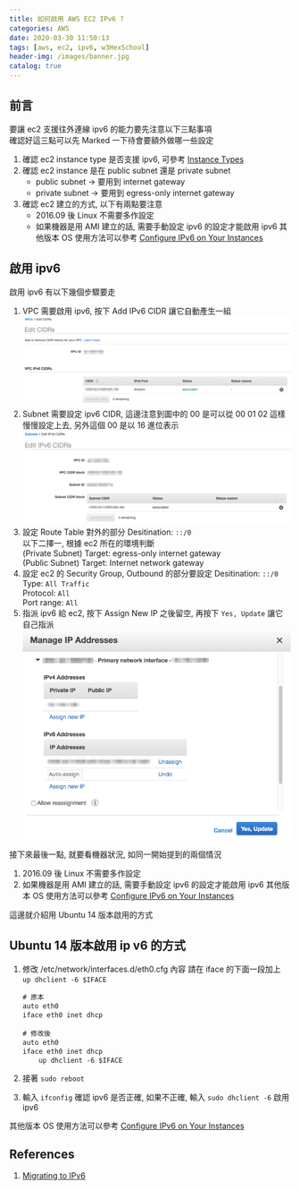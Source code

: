 ```yaml
---
title: 如何啟用 AWS EC2 IPv6 ?
categories: AWS
date: 2020-03-30 11:50:13
tags: [aws, ec2, ipv6, w3HexSchool]
header-img: /images/banner.jpg
catalog: true
---
```

## 前言

要讓 ec2 支援往外連線 ipv6 的能力要先注意以下三點事項  
確認好這三點可以先 Marked 一下待會要額外做哪一些設定  

1. 確認 ec2 instance type 是否支援 ipv6, 可參考 [Instance Types](https://docs.aws.amazon.com/AWSEC2/latest/UserGuide/instance-types.html)
2. 確認 ec2 instance 是在 public subnet 還是 private subnet
    * public subnet → 要用到 internet gateway  
    * private subnet → 要用到 egress-only internet gateway
3. 確認 ec2 建立的方式, 以下有兩點要注意
    * 2016.09 後 Linux 不需要多作設定
    * 如果機器是用 AMI 建立的話, 需要手動設定 ipv6 的設定才能啟用 ipv6
        其他版本 OS 使用方法可以參考 [Configure IPv6 on Your Instances](https://docs.aws.amazon.com/vpc/latest/userguide/vpc-migrate-ipv6.html#vpc-migrate-ipv6-dhcpv6)

## 啟用 ipv6

啟用 ipv6 有以下幾個步驟要走  

1. VPC 需要啟用 ipv6, 按下 Add IPv6 CIDR 讓它自動產生一組
    ![vpc cidr](/images/ec2-ipv6/ec2-ipv6-01.png)
2. Subnet 需要設定 ipv6 CIDR, 這邊注意到圖中的 00
    是可以從 00 01 02 這樣慢慢設定上去, 另外這個 00 是以 16 進位表示
    ![subnet cidr](/images/ec2-ipv6/ec2-ipv6-02.png)
3. 設定 Route Table 對外的部分
    Desitination: `::/0`  
    以下二擇一, 根據 ec2 所在的環境判斷  
    (Private Subnet) Target: egress-only internet gateway  
    (Public Subnet) Target: Internet network gateway  
4. 設定 ec2 的 Security Group, Outbound 的部分要設定
    Desitination: `::/0`  
    Type: `All Traffic`  
    Protocol: `All`  
    Port range: `All`  
5. 指派 ipv6 給 ec2, 按下 Assign New IP 之後留空, 再按下 `Yes, Update` 讓它自己指派  
    ![ec2 ipv6](/images/ec2-ipv6/ec2-ipv6-03.png)

接下來最後一點, 就要看機器狀況, 如同一開始提到的兩個情況

1. 2016.09 後 Linux 不需要多作設定
2. 如果機器是用 AMI 建立的話, 需要手動設定 ipv6 的設定才能啟用 ipv6
    其他版本 OS 使用方法可以參考 [Configure IPv6 on Your Instances](https://docs.aws.amazon.com/vpc/latest/userguide/vpc-migrate-ipv6.html#vpc-migrate-ipv6-dhcpv6)

這邊就介紹用 Ubuntu 14 版本啟用的方式

## Ubuntu 14 版本啟用 ip v6 的方式

1. 修改 /etc/network/interfaces.d/eth0.cfg 內容
    請在 iface 的下面一段加上 `up dhclient -6 $IFACE`

    ```sh=
    # 原本
    auto eth0
    iface eth0 inet dhcp

    # 修改後
    auto eth0
    iface eth0 inet dhcp
        up dhclient -6 $IFACE
    ```

2. 接著 `sudo reboot`
3. 輸入 `ifconfig` 確認 ipv6 是否正確, 如果不正確, 輸入 `sudo dhclient -6` 啟用 ipv6

其他版本 OS 使用方法可以參考 [Configure IPv6 on Your Instances](https://docs.aws.amazon.com/vpc/latest/userguide/vpc-migrate-ipv6.html#vpc-migrate-ipv6-dhcpv6)

## References

1. [Migrating to IPv6](https://docs.aws.amazon.com/vpc/latest/userguide/vpc-migrate-ipv6.html#vpc-migrate-ipv6-example)
